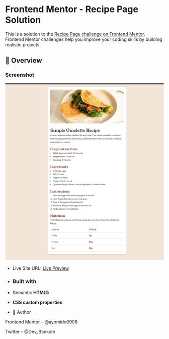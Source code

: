 # Frontend Mentor - Recipe Page Solution

This is a solution to the [Recipe Page challenge on Frontend Mentor](https://www.frontendmentor.io/challenges/recipe-page-KiTsR8QQKm).  
Frontend Mentor challenges help you improve your coding skills by building realistic projects.  

## 🚀 Overview

### Screenshot

![screenshot](./screenshot.png)  

- Live Site URL: [Live Preview](https://ayomide0908.github.io/food-recipe/)

- ### Built with

- Semantic **HTML5**
- **CSS custom properties**

- 👤 Author

Frontend Mentor – @ayomide0908

Twitter – @Dev_Bankole
